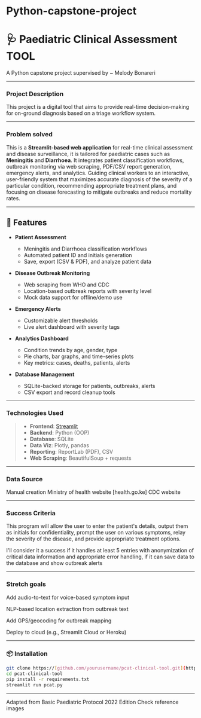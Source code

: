 # Python-capstone-project
#  🩺 Paediatric Clinical Assessment TOOL
A Python capstone project supervised by ~ Melody Bonareri

____________________________

### Project Description

This project is a digital tool that aims to provide real-time decision-making for on-ground diagnosis based on a triage workflow system. 

____________________________

### Problem solved
This is a **Streamlit-based web application** for real-time clinical assessment and disease surveillance, it is tailored for paediatric cases such as **Meningitis** and **Diarrhoea**. It integrates patient classification workflows, outbreak monitoring via web scraping, PDF/CSV report generation, emergency alerts, and analytics.
Guiding clinical workers to an interactive, user-friendly system that maximizes accurate diagnosis of the severity of a particular condition, recommending appropriate treatment plans, and focusing on disease forecasting to mitigate outbreaks and reduce mortality rates.

____________________________

## 🚀 Features

- **Patient Assessment**
  - Meningitis and Diarrhoea classification workflows
  - Automated patient ID and initials generation
  - Save, export (CSV & PDF), and analyze patient data

- **Disease Outbreak Monitoring**
  - Web scraping from WHO and CDC
  - Location-based outbreak reports with severity level
  - Mock data support for offline/demo use

- **Emergency Alerts**
  - Customizable alert thresholds
  - Live alert dashboard with severity tags

- **Analytics Dashboard**
  - Condition trends by age, gender, type
  - Pie charts, bar graphs, and time-series plots
  - Key metrics: cases, deaths, patients, alerts

- **Database Management**
  - SQLite-backed storage for patients, outbreaks, alerts
  - CSV export and record cleanup tools

____________________________

### Technologies Used

> - **Frontend**: [Streamlit](https://streamlit.io/)
> - **Backend**: Python (OOP)
> - **Database**: SQLite
> - **Data Viz**: Plotly, pandas
> - **Reporting**: ReportLab (PDF), CSV
> - **Web Scraping**: BeautifulSoup + requests

____________________________

### Data Source

Manual creation
Ministry of health website [health.go.ke]
CDC website

____________________________

### Success Criteria

This program will allow the user to enter the patient's details, output them as initials for confidentiality, prompt the user on various symptoms, relay the severity of the disease, and provide appropriate treatment options.

I'll consider it a success if it handles at least 5 entries with anonymization of critical data information and appropriate error handling, if it can save data to the database and show outbreak alerts
____________________________

### Stretch goals
Add audio-to-text for voice-based symptom input

NLP-based location extraction from outbreak text

Add GPS/geocoding for outbreak mapping

Deploy to cloud (e.g., Streamlit Cloud or Heroku)

_____________________________

### 📦 Installation

```bash
git clone https://[github.com/yourusername/pcat-clinical-tool.git](https://github.com/isaiahokumu/python-capstone-project.git)
cd pcat-clinical-tool
pip install -r requirements.txt
streamlit run pcat.py

```
_______________________________
Adapted from Basic Paediatric Protocol 2022 Edition
Check reference images


